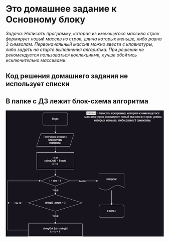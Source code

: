 # Это домашнее задание к Основному блоку

*Задача: Написать программу, которая из имеющегося массива строк формирует новый массив из строк, длина которых меньше, либо равна 3 символам. Первоначальный массив можно ввести с клавиатуры, либо задать на старте выполнения алгоритма. При решении не рекомендуется пользоваться коллекциями, лучше обойтись исключительно массивами.*

## Код решения домашнего задания не использует списки

## В папке с ДЗ лежит блок-схема алгоритма

![Блок-схема алгоритма](HW_CWoMB.jpg)
